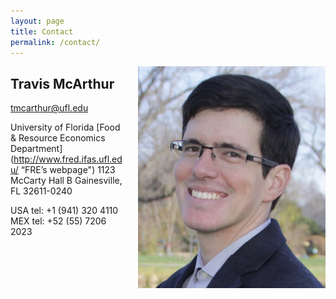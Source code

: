 ```yaml
---
layout: page
title: Contact
permalink: /contact/
---
```

<!-- {% include image.html url="/images/self-photo.jpg" width=300 align="right" %} -->

<img style="float:right;padding-left:20px" src="/images/Travis-McArthur-portrait-photo.jpg" width="300"  />

## Travis McArthur

tmcarthur@ufl.edu

University of Florida
[Food & Resource Economics Department](http://www.fred.ifas.ufl.edu/ “FRE’s webpage")
1123 McCarty Hall B
Gainesville, FL 32611-0240

USA tel: +1 (941) 320 4110
MEX tel: +52 (55) 7206 2023 

